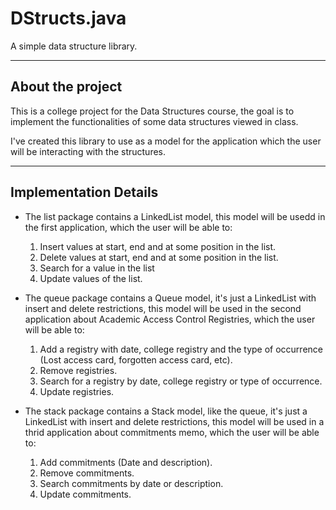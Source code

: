 # DStructs.java

A simple data structure library.

-----------------------------------

## About the project

This is a college project for the Data Structures course, the goal is to implement the functionalities of some data structures viewed in class. 

I've created this library to use as a model for the application which the user will be interacting with the structures.

--------------------------------------

## Implementation Details

- The list package contains a LinkedList model, this model will be usedd in the first application, which the user will be able to:
    
    1. Insert values at start, end and at some position in the list.
    2. Delete values at start, end and at some position in the list.
    3. Search for a value in the list
    4. Update values of the list.

- The queue package contains a Queue model, it's just a LinkedList with insert and delete restrictions, this model will be used in the second application about Academic Access Control Registries, which the user will be able to:

    1. Add a registry with date, college registry and the type of occurrence (Lost access card, forgotten access card, etc).
    2. Remove registries.
    3. Search for a registry by date, college registry or type of occurrence.
    4. Update registries.
    
- The stack package contains a Stack model, like the queue, it's just a LinkedList with insert and delete restrictions, this model will be used in a thrid application about commitments memo, which the user will be able to:

    1. Add commitments (Date and description).
    2. Remove commitments. 
    3. Search commitments by date or description.
    4. Update commitments.
